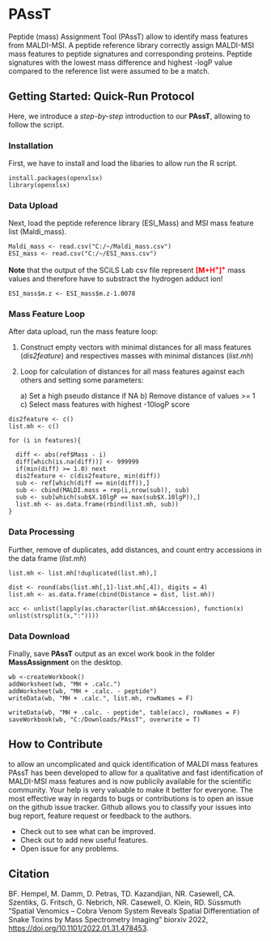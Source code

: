 # PAssT
Peptide (mass) Assignment Tool (PAssT) allow to identify mass features from MALDI-MSI. A peptide reference library correctly assign MALDI-MSI mass features to peptide signatures and corresponding proteins. Peptide signatures with the lowest mass difference and highest -logP value compared to the reference list were assumed to be a match.

## Getting Started: Quick-Run Protocol
Here, we introduce a *step-by-step* introduction to our **PAssT**, allowing to follow the script.

### Installation
First, we have to install and load the libaries to allow run the R script.

```{library}
install.packages(openxlsx)
library(openxlsx)
```

### Data Upload
Next, load the peptide reference library (ESI_Mass) and MSI mass feature list (Maldi_mass).

```{csv files}
Maldi_mass <- read.csv("C:/~/Maldi_mass.csv")
ESI_mass <- read.csv("C:/~/ESI_mass.csv")
```
**Note** that the output of the SCiLS Lab csv file represent <span style="color:red">**[M+H<sup>+</sup>]<sup>+</sup>**</span> mass values and therefore have to substract the hydrogen adduct ion!

```{hydrogen adduct}
ESI_mass$m.z <- ESI_mass$m.z-1.0078
```
### Mass Feature Loop
After data upload, run the mass feature loop:

1. Construct empty vectors with minimal distances for all mass features (*dis2feature*) and respectives masses with minimal distances (*list.mh*)
2. Loop for calculation of distances for all mass features against each others and setting some parameters:
    
    a) Set a high pseudo distance if NA
    b) Remove distance of values >= 1
    c) Select mass features with highest -10logP score
    
```{mass feature loop}
dis2feature <- c()
list.mh <- c()

for (i in features){

  diff <- abs(ref$Mass - i)
  diff[which(is.na(diff))] <- 999999
  if(min(diff) >= 1.0) next
  dis2feature <- c(dis2feature, min(diff))
  sub <- ref[which(diff == min(diff)),]
  sub <- cbind(MALDI.mass = rep(i,nrow(sub)), sub)
  sub <- sub[which(sub$X.10lgP == max(sub$X.10lgP)),]
  list.mh <- as.data.frame(rbind(list.mh, sub))
}
```

### Data Processing
Further, remove of duplicates, add distances, and count entry accessions in the data frame (*list.mh*)

```{data processing}
list.mh <- list.mh[!duplicated(list.mh),]

dist <- round(abs(list.mh[,1]-list.mh[,4]), digits = 4)
list.mh <- as.data.frame(cbind(Distance = dist, list.mh))

acc <- unlist(lapply(as.character(list.mh$Accession), function(x) unlist(strsplit(x,":"))))
```

### Data Download
Finally, save **PAssT** output as an excel work book in the folder **MassAssignment** on the desktop.

```{save workbook}
wb <-createWorkbook()
addWorksheet(wb, "MH + .calc.")
addWorksheet(wb, "MH + .calc. - peptide")
writeData(wb, "MH + .calc.", list.mh, rowNames = F)

writeData(wb, "MH + .calc. - peptide", table(acc), rowNames = F)
saveWorkbook(wb, "C:/Downloads/PAssT", overwrite = T)
```

## How to Contribute
to allow an uncomplicated and quick identification of MALDI mass features
PAssT has been developed to allow for a qualitative and fast identification of MALDI-MSI mass features and is now publicily available for the scientific community. Your help is very valuable to make it better for everyone. The most effective way in regards to bugs or contributions is to open an issue on the github issue tracker. Github allows you to classify your issues into bug report, feature request or feedback to the authors.

   + Check out to see what can be improved.
   + Check out to add new useful features.
   + Open issue for any problems.

## Citation
BF. Hempel, M. Damm, D. Petras, TD. Kazandjian, NR. Casewell, CA. Szentiks, G. Fritsch, G. Nebrich, NR. Casewell, O. Klein, RD. Süssmuth  “Spatial Venomics – Cobra Venom System Reveals Spatial Differentiation of Snake Toxins by Mass Spectrometry Imaging” biorxiv 2022, https://doi.org/10.1101/2022.01.31.478453.
